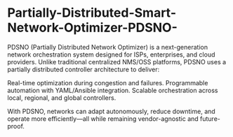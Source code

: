 # Partially-Distributed-Smart-Network-Optimizer-PDSNO-
PDSNO (Partially Distributed Network Optimizer) is a next-generation network orchestration system designed for ISPs, enterprises, and cloud providers. Unlike traditional centralized NMS/OSS platforms, PDSNO uses a partially distributed controller architecture to deliver:

  Real-time optimization during congestion and failures.
  Programmable automation with YAML/Ansible integration.
  Scalable orchestration across local, regional, and global controllers.

With PDSNO, networks can adapt autonomously, reduce downtime, and operate more efficiently—all while remaining vendor-agnostic and future-proof.
